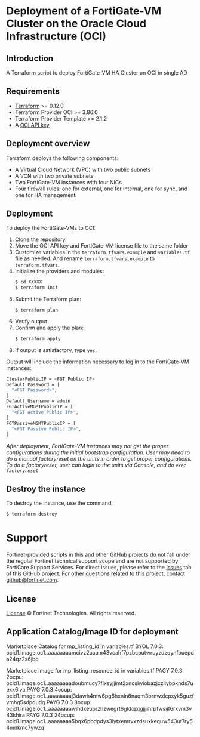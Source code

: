 # Deployment of a FortiGate-VM Cluster on the Oracle Cloud Infrastructure (OCI)
## Introduction
A Terraform script to deploy FortiGate-VM HA Cluster on OCI in single AD

## Requirements
* [Terraform](https://learn.hashicorp.com/terraform/getting-started/install.html) >= 0.12.0
* Terraform Provider OCI >= 3.86.0
* Terraform Provider Template >= 2.1.2
* A [OCI API key](https://docs.cloud.oracle.com/en-us/iaas/Content/API/Concepts/apisigningkey.htm)

## Deployment overview
Terraform deploys the following components:
   - A Virtual Cloud Network (VPC) with two public subnets
   - A VCN with two private subnets
   - Two FortiGate-VM instances with four NICs
   - Four firewall rules: one for external, one for internal, one for sync, and one for HA management.

## Deployment
To deploy the FortiGate-VMs to OCI:
1. Clone the repository.
2. Move the OCI API key and FortiGate-VM license file to the same folder
3. Customize variables in the `terraform.tfvars.example` and `variables.tf` file as needed.  And rename `terraform.tfvars.example` to `terraform.tfvars`.
4. Initialize the providers and modules:
   ```sh
   $ cd XXXXX
   $ terraform init
    ```
5. Submit the Terraform plan:
   ```sh
   $ terraform plan
   ```
6. Verify output.
7. Confirm and apply the plan:
   ```sh
   $ terraform apply
   ```
8. If output is satisfactory, type `yes`.

Output will include the information necessary to log in to the FortiGate-VM instances:
```sh
ClusterPublicIP = <FGT Public IP>
Default_Password = [
  "<FGT Password>",
]
Default_Username = admin
FGTActiveMGMTPublicIP = [
  "<FGT Active Public IP>",
]
FGTPassiveMGMTPublicIP = [
  "<FGT Passive Public IP>",
]
```
*After deployment, FortiGate-VM instances may not get the proper configurations during the initial bootstrap configuration. 
User may need to do a manual factoryreset on the units in order to get proper configurations.  To do a factoryreset, user can
login to the units via Console, and do `exec factoryreset`*

## Destroy the instance
To destroy the instance, use the command:
```sh
$ terraform destroy
```

# Support
Fortinet-provided scripts in this and other GitHub projects do not fall under the regular Fortinet technical support scope and are not supported by FortiCare Support Services.
For direct issues, please refer to the [Issues](https://github.com/fortinet/fortigate-terraform-deploy/issues) tab of this GitHub project.
For other questions related to this project, contact [github@fortinet.com](mailto:github@fortinet.com).

## License
[License](https://github.com/fortinet/fortigate-terraform-deploy/blob/master/LICENSE) © Fortinet Technologies. All rights reserved.

## Application Catalog/Image ID for deployment
Marketplace Catalog for mp_listing_id in variables.tf
BYOL 7.0.3: ocid1.image.oc1..aaaaaaaamcivz2aaam43vcahf7pzbcputwruyzdzqynfouepda24qz2s6jbq

Marketplace Image for mp_listing_resource_id in variables.tf
PAGY 7.0.3 2ocpu:   ocid1.image.oc1..aaaaaaaadoubmucy7flxsyjjimt2xncslwiobazjczliybpknds7uexx6lva
PAYG 7.0.3 4ocup:   ocid1.image.oc1..aaaaaaaaj3dawh4mw6pg6hxnln6naqm3brnwxlcpxyk5guzfvmhg5sdpdudq
PAYG 7.0.3 8ocup:   ocid1.image.oc1..aaaaaaaawjhdxeuprzhzwegrt6gkkqxjgjjjihrpfwsijf6rxvm3v43khira
PAYG 7.0.3 24ocup:  ocid1.image.oc1..aaaaaaaa5bqx6pbdpdys3iytxemrvxzdsuxkequw543ut7ry54mnkmc7ywzq
